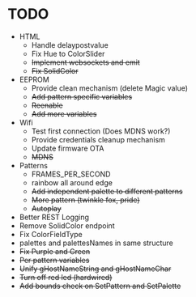 # TODO
* HTML 
  * Handle delaypostvalue
  * Fix Hue to ColorSlider
  * ~~Implement websockets and emit~~
  * ~~Fix SolidColor~~
* EEPROM
  * Provide clean mechanism (delete Magic value)
  * ~~Add pattern specific variables~~
  * ~~Reenable~~
  * ~~Add more variables~~
* Wifi
  * Test first connection (Does MDNS work?)
  * Provide credentials cleanup mechanism
  * Update firmware OTA
  * ~~MDNS~~
* Patterns
  * FRAMES_PER_SECOND
  * rainbow all around edge
  * ~~Add independent palette to different patterns~~
  * ~~More pattern (twinkle fox, pride)~~
  * ~~Autoplay~~
* Better REST Logging
* Remove SolidColor endpoint
* Fix ColorFieldType
* palettes and palettesNames in same structure
* ~~Fix Purple and Green~~
* ~~Per pattern variables~~
* ~~Unify gHostNameString and gHostNameChar~~
* ~~Turn off red led (hardwired)~~
* ~~Add bounds check on SetPattern and SetPalette~~



